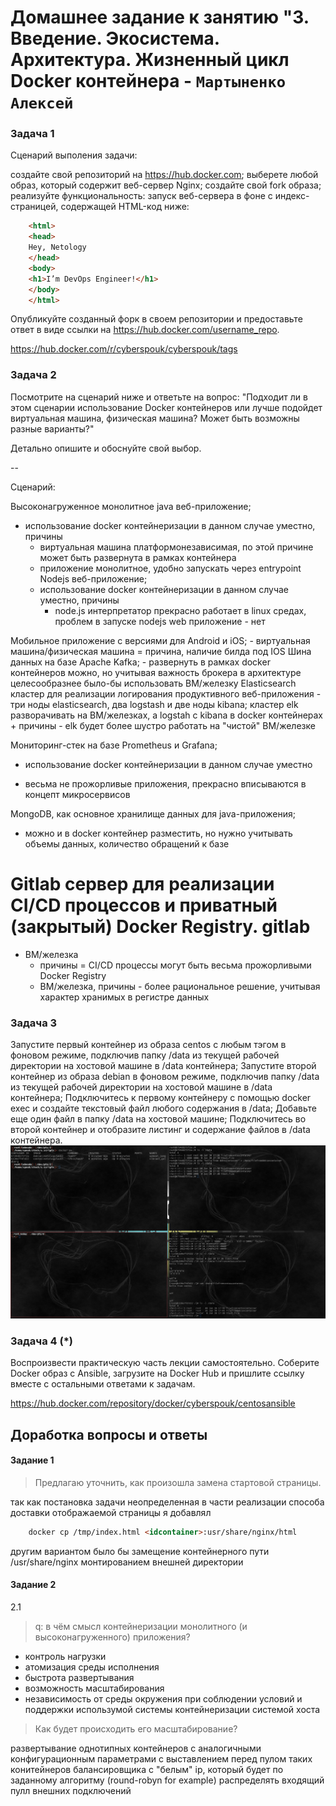 # Домашнее задание к занятию "3. Введение. Экосистема. Архитектура. Жизненный цикл Docker контейнера - `Мартыненко Алексей`


### Задача 1
Сценарий выполения задачи:

создайте свой репозиторий на https://hub.docker.com;
выберете любой образ, который содержит веб-сервер Nginx;
создайте свой fork образа;
реализуйте функциональность: запуск веб-сервера в фоне с индекс-страницей, содержащей HTML-код ниже:
```html
    <html>
    <head>
    Hey, Netology
    </head>
    <body>
    <h1>I’m DevOps Engineer!</h1>
    </body>
    </html>
```
Опубликуйте созданный форк в своем репозитории и предоставьте ответ в виде ссылки на https://hub.docker.com/username_repo.

https://hub.docker.com/r/cyberspouk/cyberspouk/tags



### Задача 2
Посмотрите на сценарий ниже и ответьте на вопрос: "Подходит ли в этом сценарии использование Docker контейнеров или лучше подойдет виртуальная машина, физическая машина? Может быть возможны разные варианты?"

Детально опишите и обоснуйте свой выбор.

--

Сценарий:

Высоконагруженное монолитное java веб-приложение;
 - использование docker контейнеризации в данном случае уместно, причины 
   + виртуальная машина платформонезависимая, по этой причине может быть развернута в рамках контейнера 
   + приложение монолитное, удобно запускать через entrypoint
 Nodejs веб-приложение;
   - использование docker контейнеризации в данном случае уместно, причины
       + node.js интерпретатор прекрасно работает в linux средах, проблем в запуске nodejs web приложение - нет
    
Мобильное приложение c версиями для Android и iOS;
    - виртуальная машина/физическая машина = причина, наличие  билда под  IOS
Шина данных на базе Apache Kafka;
    - развернуть в рамках docker контейнеров можно, но учитывая важность брокера в архитектуре целесообразнее было-бы 
      использовать ВМ/железку
Elasticsearch кластер для реализации логирования продуктивного веб-приложения - три ноды elasticsearch, два logstash и две ноды kibana;
    кластер elk разворачивать на ВМ/железках, а logstah с kibana в docker контейнерах
    + причины - elk будет более шустро работать на "чистой" ВМ/железке 

Мониторинг-стек на базе Prometheus и Grafana;
   - использование docker контейнеризации в данном случае уместно
   + весьма не прожорливые приложения, прекрасно вписываются в концепт микросервисов 

MongoDB, как основное хранилище данных для java-приложения;
 - можно и в docker контейнер разместить, но нужно учитывать объемы данных, количество обращений к базе
 
Gitlab сервер для реализации CI/CD процессов и приватный (закрытый) Docker Registry.
gitlab 
==
 - ВМ/железка
   + причины = CI/CD процессы могут быть весьма прожорливыми
Docker Registry 
   - ВМ/железка, причины - более рациональное решение, учитывая характер хранимых в регистре данных


### Задача 3
Запустите первый контейнер из образа centos c любым тэгом в фоновом режиме, подключив папку /data из текущей рабочей директории на хостовой машине в /data контейнера;
Запустите второй контейнер из образа debian в фоновом режиме, подключив папку /data из текущей рабочей директории на хостовой машине в /data контейнера;
Подключитесь к первому контейнеру с помощью docker exec и создайте текстовый файл любого содержания в /data;
Добавьте еще один файл в папку /data на хостовой машине;
Подключитесь во второй контейнер и отобразите листинг и содержание файлов в /data контейнера.
![3-1](img/3-1.png)



### Задача 4 (*)
Воспроизвести практическую часть лекции самостоятельно.
Соберите Docker образ с Ansible, загрузите на Docker Hub и пришлите ссылку вместе с остальными ответами к задачам.

https://hub.docker.com/repository/docker/cyberspouk/centosansible


## Доработка вопросы и ответы
#### Задание 1
> Предлагаю уточнить, как произошла замена стартовой страницы.

так как постановка задачи неопределенная в части реализации способа доставки отображаемой страницы я добавлял
```html
    docker cp /tmp/index.html <idcontainer>:usr/share/nginx/html
```
другим вариантом было бы  замещение контейнерного пути /usr/share/nginx  монтированием внешней директории

#### Задание 2
2.1 
> q: в чём смысл контейнеризации монолитного (и высоконагруженного) приложения?

* контроль нагрузки
* атомизация среды исполнения
* быстрота развертывания
* возможность масштабирования
* независимость от среды окружения при соблюдении условий и поддержки использумой системы контейнеризации системой хоста

> Как будет происходить его масштабирование?

развертывание однотипных контейнеров с аналогичными конфигурационным параметрами с выставлением перед пулом таких
конитейнеров балансировщика с "белым" ip, который будет по заданному алгоритму (round-robyn for example) распределять
входящий пулл внешних подключений



